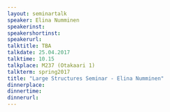 ```yaml
---
layout: seminartalk
speaker: Elina Numminen
speakerinst: 
speakershortinst: 
speakerurl: 
talktitle: TBA
talkdate: 25.04.2017
talktime: 10.15
talkplace: M237 (Otakaari 1)
talkterm: spring2017
title: "Large Structures Seminar - Elina Numminen"
dinnerplace: 
dinnertime: 
dinnerurl: 
---
```

